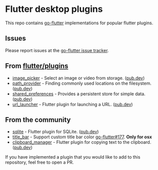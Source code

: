 # Flutter desktop plugins

This repo contains [go-flutter](https://github.com/go-flutter-desktop/go-flutter) implementations for popular flutter plugins.

## Issues

Please report issues at the [go-flutter issue tracker](https://github.com/go-flutter-desktop/go-flutter/issues/).

## From [flutter/plugins](https://github.com/flutter/plugins)

- [image_picker](image_picker) - Select an image or video from storage. ([pub.dev](https://pub.dev/packages/image_picker))
- [path_provider](path_provider) - Finding commonly used locations on the filesystem. ([pub.dev](https://pub.dev/packages/path_provider))
- [shared_preferences](shared_preferences) - Provides a persistent store for simple data. ([pub.dev](https://pub.dev/packages/shared_preferences))
- [url_launcher](url_launcher) - Flutter plugin for launching a URL. ([pub.dev](https://pub.dev/packages/url_launcher))


## From the community

- [sqlite](https://github.com/nealwon/go-flutter-plugin-sqlite) - Flutter plugin for SQLite. ([pub.dev](https://pub.dev/packages/sqflite))
- [title_bar](https://github.com/zephylac/title_bar) - Support custom title bar color [go-flutter#177](https://github.com/go-flutter-desktop/go-flutter/issues/177). **Only for osx**
- [clipboard_manager](https://github.com/djpnewton/go_flutter_clipboard_manager) - Flutter plugin for copying text to the clipboard. ([pub.dev](https://pub.dev/packages/clipboard_manager))


If you have implemented a plugin that you would like to add to this repository,
feel free to open a PR.
